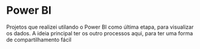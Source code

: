 # Power BI
 Projetos que realizei utilando o Power BI como última etapa, para visualizar os dados. A ideia principal ter os outro processos aqui, para ter uma forma de compartilhamento fácil
